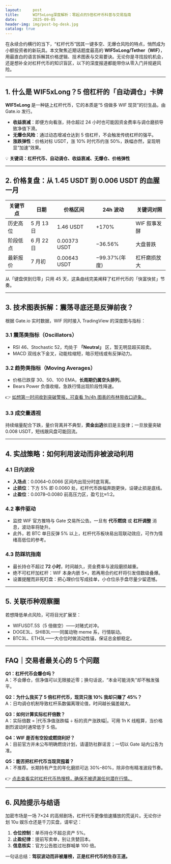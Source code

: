 ```yaml
---
layout:     post
title:      WIF5xLong深度解析：零起点的5倍杠杆币科普与交易指南
date:       2025-09-05
header-img: img/post-bg-desk.jpg
catalog: true
---
```


在永续合约横行的当下，“杠杆代币”因其一键多空、无爆仓风险的特点，悄然成为小额投资者的新玩具。本文聚焦近期话题度最高的 **WIF5xLong/Tether（WIF）**，用最直白的语言拆解其价格逻辑、技术图表与交易要诀。无论你是寻找投机机会，还是想补全对杠杆代币的知识盲区，以下的深度报道都能带你从零入门并规避风险。

---

## 1. 什么是 WIF5xLong？5 倍杠杆的「自动调仓」卡牌  
**WIF5xLong** 是一种链上杠杆代币，它的本质是“5 倍做多 WIF 现货”的衍生品，由 Gate.io 发行。  
- **收益衰减**：即便方向看涨，持仓超过 24 小时也可能因资金费率与调仓磨损导致净值下滑。  
- **无爆仓风险**：通过动态增减仓达到 5 倍杠杆，不会触发传统杠杆的强平。  
- **涨跌弹性**：价格对标 USDT，涨 10% 时代币约涨 50%，跌幅亦然，呈现明显“加速”效果。  

💡 **关键词：杠杆代币、自动调仓、收益衰减、无爆仓、价格弹性**

---

## 2. 价格复盘：从 1.45 USDT 到 0.006 USDT 的血腥一月  
| 关键节点 | 日期 | 价格区间 | 24h 波动 | 关键词对照 |
|---|---|---|---|---|
| 历史高位 | 5 月 13 日 | 1.46 USDT | +170% | WIF 叙事发酵 |
| 阶段低点 | 6 月 22 日 | 0.00373 USDT | −36.56% | 大盘普跌 |
| 最新报价 | 7 月初 | 0.00643 USDT | −99.37%(年度) | 杠杆磨损放大 |

从「键盘侠到归零」只用 45 天，这条曲线完美阐释了杠杆代币的「快富快贫」节奏。

---

## 3. 技术图表拆解：震荡寻底还是反弹前夜？  
根据 Gate.io 实时数据，WIF 同时接入 TradingView 的深度图与指标：  

### 3.1 震荡类指标（Oscillators）  
- RSI 46、Stochastic 52，均处于 **「Neutral」** 区，暂无明显超买超卖。  
- MACD 双线水下金叉，动能柱缩短，暗示短线或有反弹动力。  

### 3.2 趋势类指标（Moving Averages）  
- 价格已跌穿 30、50、100 EMA，**长周期仍属空头排列**。  
- Bears Power 负值收缩，急跌行情出现阶段性降速。  

👉 [如想第一时间收到突破警报，可查看 1h/4h 图表的布林带收口迹象。](https://okxdog.com/)

### 3.3 成交量透视  
持续缩量配合下跌，量价背离并不典型，**资金出逃**依旧是主旋律；一旦放量突破 0.008 USDT，短线跟风盘可能回流。

---

## 4. 实战策略：如何利用波动而非被波动利用  

### 4.1 日内波段  
- **入场点**：0.0064–0.0066 区间内出现分时底背离。  
- **止损位**：下方 5% 即 0.0060 处，杠杆代币跌幅奔跑更快，设硬止损是底线。  
- **止盈位**：0.0078–0.0080 前高压力区，盈亏比≈1:2。  

### 4.2 事件驱动  
- 监控 WIF 官方推特与 Gate 交易所公告。一旦有 **代币燃烧** 或 **杠杆调整** 消息，波动率将陡升。  
- 此外，若 BTC 单日反弹 5% 以上，杠杆代币板块易出现联动效应，可作为情绪高低位的参考。  

### 4.3 防踩坑指南  
- 最长持仓不超过 **72 小时**，时间越久，资金费率与波段磨损越重。  
- 绝不可杠杆加杠杆：WIF 本身内嵌 5×，若再用合约杠杆将引发倍数级叠爆。  
- 设置提醒而非死盯盘：把心理价位写成挂单，小仓位杀手盘尽量少留遗憾。  

---

## 5. 关联币种观察圈  
若想降低单点风险，可将目光扩展至：  
- WIFUSDT.5S（5 倍做空）——对赌式对冲。  
- DOGE3L、SHIB3L——同属动物 meme 系，行情联动。  
- BTC3L、ETH3L——大仓位时做流动性锚，保证总金额稳定。  

---

## FAQ｜交易者最关心的 5 个问题

**Q1：杠杆代币会爆仓吗？**  
A：不会爆仓，但净值可以无限接近零；换句话说，“本金可能消失”却不触发强平。

**Q2：为什么我买了 5 倍杠杆代币，现货只涨 10% 我却只赚了 45%？**  
A：日均调仓机制导致杠杆系数偏离理论值，时间越长偏差越大。

**Q3：如何计算实际杠杆倍数？**  
A：实际倍数 = |代币净值涨跌幅 ÷ 标的资产涨跌幅|。可用 1h K 线粗算，当价格剧烈波动时通常低于 5 倍。

**Q4：WIF 是否有空投或燃烧利好？**  
A：目前官方并未公布明确燃烧计划，请谨防社群谣言；一切以 Gate 站内公告为准。

**Q5：能否把杠杆代币当现货囤着？**  
A：不推荐。长期持有产生的年化磨损可达 30%–80%，除非你有精准波段节奏。

👉 [点击查看实时杠杆代币热搜榜，确保不被遗漏任何潜在行情。](https://okxdog.com/)

---

## 6. 风险提示与结语  
加密市场是一场 7×24 的高频剧场，杠杆代币更像倍速播放的荒诞片。无论你计划 10u 娱乐仓还是千刀实盘，请牢记：  
1. **仓位控制**：单币持仓不超总资产 5%。  
2. **止盈纪律**：提前写卖单，别让贪婪回本。  
3. **信息核实**：官方公告胜过社群喊单 100 倍。  

一句话总结：**驾驭波动而非被屠榜，正是杠杆代币的生存王道。**